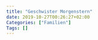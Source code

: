 ```yaml
---
title: "Geschwister Morgenstern"
date: 2019-10-27T00:26:27+02:00
Categories: ["Familien"]
Tags: []
---
```


